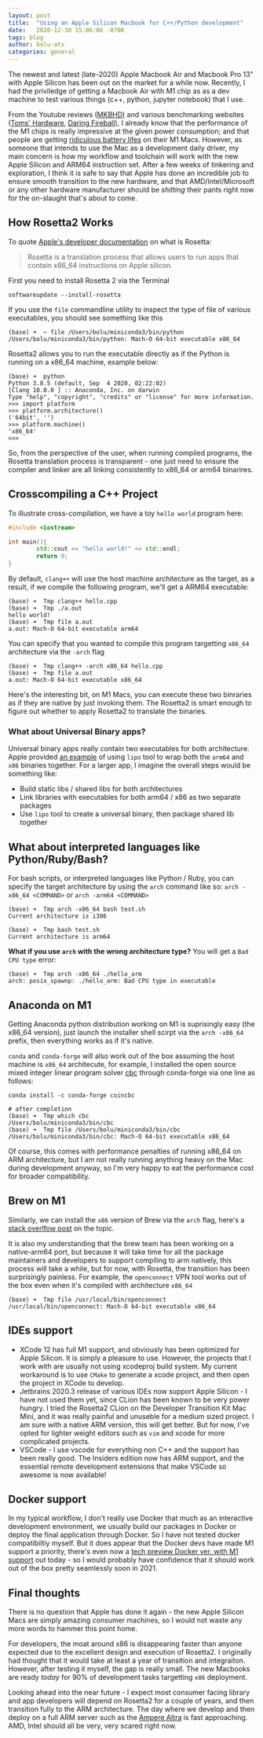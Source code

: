 ```yaml
---
layout: post
title:  "Using an Apple Silicon Macbook for C++/Python development"
date:   2020-12-30 15:06:06 -0700
tags: blog
author: bolu-atx
categories: general
---
```


The newest and latest (late-2020) Apple Macbook Air and Macbook Pro 13" with Apple Silicon has been out on the market for a while now. Recently, I had the priviledge of getting a Macbook Air with M1 chip as as a dev machine to test various things (c++, python, jupyter notebook) that I use. 

From the Youtube reviews ([MKBHD][1]) and various benchmarking websites ([Toms' Hardware][2], [Daring Fireball][3]), I already know that the performance of the M1 chips is really impressive at the given power consumption; and that people are getting [ridiculous battery lifes][4] on their M1 Macs. However, as someone that intends to use the Mac as a development daily driver, my main concern is how my workflow and toolchain will work with the new Apple Silicon and ARM64 instruction set. After a few weeks of tinkering and exploration, I think it is safe to say that Apple has done an incredible job to ensure smooth transition to the new hardware, and that AMD/Intel/Microsoft or any other hardware manufacturer should be *shitting* their pants right now for the on-slaught that's about to come.

<!--more-->

## How Rosetta2 Works

To quote [Apple's developer documentation][5] on what is Rosetta:

> Rosetta is a translation process that allows users to run apps that contain x86_64 instructions on Apple silicon. 


First you need to install Rosetta 2 via the Terminal

```
softwareupdate --install-rosetta
```

If you use the `file` commandline utility to inspect the type of file of various executables, you should see something like this

```
(base) ➜  ~ file /Users/bolu/miniconda3/bin/python
/Users/bolu/miniconda3/bin/python: Mach-O 64-bit executable x86_64
```

Rosetta2 allows you to run the executable directly as if the Python is running on a x86_64 machine, example below:
```
(base) ➜  python
Python 3.8.5 (default, Sep  4 2020, 02:22:02)
[Clang 10.0.0 ] :: Anaconda, Inc. on darwin
Type "help", "copyright", "credits" or "license" for more information.
>>> import platform
>>> platform.architecture()
('64bit', '')
>>> platform.machine()
'x86_64'
>>>
```

So, from the perspective of the user, when running compiled programs, the Rosetta translation process is transparent - one just need to ensure the compiler and linker are all linking consistently to x86_64 or arm64 binarires.

## Crosscompiling a C++ Project

To illustrate cross-compilation, we have a toy `hello world` program here:

```c++
#include <iostream>

int main(){
        std::cout << "hello world!" << std::endl;
        return 0;
}

```
By default, `clang++` will use the host machine architecture as the target, as a result, if we compile the following program, we'll get a ARM64 executable:
```
(base) ➜  Tmp clang++ hello.cpp
(base) ➜  Tmp ./a.out
hello world!
(base) ➜  Tmp file a.out
a.out: Mach-O 64-bit executable arm64
```

You can specify that you wanted to compile this program targetting `x86_64` architecture via the `-arch` flag

```
(base) ➜  Tmp clang++ -arch x86_64 hello.cpp
(base) ➜  Tmp file a.out
a.out: Mach-O 64-bit executable x86_64
```

Here's the interesting bit, on M1 Macs, you can execute these two binraries as if they are native by just invoking them. The Rosetta2 is smart enough to figure out whether to apply Rosetta2 to translate the binaries.

### What about Universal Binary apps?

Universal binary apps really contain two executables for both architecture.
Apple provided [an example][apple-ub] of using `lipo` tool to wrap both the `arm64` and `x86` binaries together. For a larger app, I imagine the overall steps would be something like:

- Build static libs / shared libs for both architectures
- Link libraries with executables for both arm64 / x86 as two separate packages
- Use `lipo` tool to create a universal binary, then package shared lib together


## What about interpreted languages like Python/Ruby/Bash?

For bash scripts, or interpreted languages like Python / Ruby, you can specify the target architecture by using the `arch` command like so: `arch -x86_64 <COMMAND>` or `arch -arm64 <COMMAND>`

```
(base) ➜  Tmp arch -x86_64 bash test.sh
Current architecture is i386

(base) ➜  Tmp bash test.sh
Current architecture is arm64
```

**What if you use `arch` with the wrong architecture type?**
You will get a `Bad CPU type` error:

```
(base) ➜  Tmp arch -x86_64 ./hello_arm
arch: posix_spawnp: ./hello_arm: Bad CPU type in executable
```

## Anaconda on M1

Getting Anaconda python distribution working on M1 is suprisingly easy (the x86_64 version), just launch the installer shell scirpt via the `arch -x86_64` prefix, then everything works as if it's native.

`conda` and `conda-forge` will also work out of the box assuming the host machine is `x86_64` architecute, for example, I installed the open source mixed integer linear program solver [cbc][6] through conda-forge via one line as follows:

```
conda install -c conda-forge coincbc

# after completion
(base) ➜  Tmp which cbc
/Users/bolu/miniconda3/bin/cbc
(base) ➜  Tmp file /Users/bolu/miniconda3/bin/cbc
/Users/bolu/miniconda3/bin/cbc: Mach-O 64-bit executable x86_64
```

Of course, this comes with performance penalties of running x86_64 on ARM architecture, but I am not really running anything heavy on the Mac during development anyway, so I'm very happy to eat the performance cost for broader compatibility.


## Brew on M1

Similarly, we can install the `x86` version of Brew via the `arch` flag, here's a [stack overlfow post][7] on the topic.

It is also my understanding that the brew team has been working on a native-arm64 port, but because it will take time for all the package maintainers and developers to support compiling to arm natively, this process will take a while, but for now, with Rosetta, the transition has been surprisingly painless. For example, the `openconnect` VPN tool works out of the box even when it's compiled with architecture `x86_64`

```
(base) ➜  Tmp file /usr/local/bin/openconnect
/usr/local/bin/openconnect: Mach-O 64-bit executable x86_64
```


## IDEs support

- XCode 12 has full M1 support, and obviously has been optimized for Apple Silicon. It is simply a pleasure to use. However, the projects that I work with are usually not using xcodeproj build system. My current workaround is to use `CMake` to generate a xcode project, and then open the project in XCode to develop. 
- Jetbrains 2020.3 release of various IDEs now support Apple Silicon - I have not used them yet, since CLion has been known to be very power hungry. I tried the Rosetta2 CLion on the Developer Transition Kit Mac Mini, and it was really painful and unuseble for a medium sized project. I am sure with a native ARM version, this will get better. But for now, I've opted for lighter weight editors such as `vim` and xcode for more complicated projects.
- VSCode - I use vscode for everything non C++ and the support has been really good. The Insiders edition now has ARM support, and the essential remote development extensions that make VSCode so awesome is now available!


## Docker support

In my typical workflow, I don't really use Docker that much as an interactive development environment, we usually build our packages in Docker or deploy the final application through Docker. So I have not tested docker compatibiltiy myself. But it does appear that the Docker devs have made M1 support a priority, there's even now a [tech preview Docker ver. with M1 support][8] out today - so I would probably have confidence that it should work out of the box pretty seamlessly soon in 2021.


## Final thoughts

There is no question that Apple has done it again - the new Apple Silicon Macs are simply amazing consumer machines, so I would not waste any more words to hammer this point home. 

For developers, the moat around x86 is disappearing faster than anyone expected due to the excellent design and execution of Rosetta2. I originally had thought that it would take at least a year of transition and integraiton. However, after testing it myself, the gap is really small. The new Macbooks are ready *today* for 90% of development tasks targetting `x86` deployment. 

Looking ahead into the near future - I expect most consumer facing library and app developers will depend on Rosetta2 for a couple of years, and then transition fully to the ARM architecture. The day where we develop and then deploy on a full ARM server such as the [Ampere Altra][9] is fast approaching. AMD, Intel should all be very, very scared right now.


[1]:https://www.youtube.com/watch?v=f4g2nPY-VZc
[2]:https://www.tomshardware.com/news/Apple-M1-Chip-Everything-We-Know
[3]:https://daringfireball.net/2020/11/the_m1_macs
[4]:https://techcrunch.com/2020/11/17/yeah-apples-m1-macbook-pro-is-powerful-but-its-the-battery-life-that-will-blow-you-away/
[5]:https://developer.apple.com/documentation/apple_silicon/about_the_rosetta_translation_environment
[6]:https://github.com/coin-or/Cbc
[7]:https://stackoverflow.com/questions/64882584/how-to-run-the-homebrew-installer-under-rosetta-2-on-m1-macbook
[8]:https://www.docker.com/blog/download-and-try-the-tech-preview-of-docker-desktop-for-m1/
[9]:https://amperecomputing.com/altra/?gclid=CjwKCAiA57D_BRAZEiwAZcfCxcY7SgdpKlcA-jtM53H1vM84oRh5C1WUNRKwlp1T4Nszfl-rExz8ohoCCqwQAvD_BwE
[apple-ub]:https://developer.apple.com/documentation/xcode/building_a_universal_macos_binary